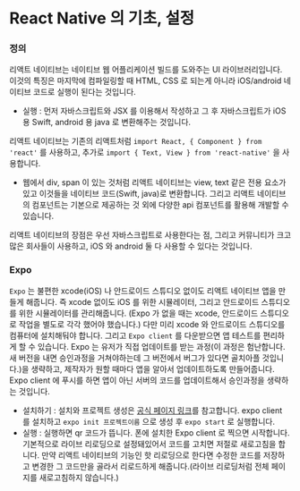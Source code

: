 # React Native 의 기초, 설정
### 정의
리액트 네이티브는 네이티브 웹 어플리케이션 빌드를 도와주는 UI 라이브러리입니다.
이것의 특징은 마지막에 컴파일링할 때 HTML, CSS 로 되는게 아니라 iOS/android 네이티브 코드로 실행이 된다는 것입니다.

- 실행 : 먼저 자바스크립트와 JSX 를 이용해서 작성하고 그 후 자바스크립트가 iOS 용 Swift, android 용 java 로 변환해주는 것입니다.

리액트 네이티브는 기존의 리액트처럼 `import React, { Component } from 'react'` 를 사용하고, 추가로 `import { Text, View } from 'react-native'` 을 사용합니다.
- 웹에서 div, span 이 있는 것처럼 리액트 네이티브는 view, text 같은 전용 요소가 있고 이것들을 네이티브 코드(Swift, java)로 변환합니다. 그리고 리액트 네이티브의 컴포넌트는 기본으로 제공하는 것 외에 다양한 api 컴포넌트를 활용해 개발할 수 있습니다.

리액트 네이티브의 장점은 우선 자바스크립트로 사용한다는 점, 그리고 커뮤니티가 크고 많은 회사들이 사용하고, iOS 와 android 둘 다 사용할 수 있다는 것입니다.

### Expo
`Expo` 는 불편한 xcode(iOS) 나 안드로이드 스튜디오 없이도 리액트 네이티브 앱을 만들게 해줍니다. 즉 xcode 없이도 iOS 를 위한 시뮬레이터, 그리고 안드로이드 스튜디오를 위한 시뮬레이터를 관리해줍니다. (Expo 가 없을 때는 xcode, 안드로이드 스튜디오 로 작업을 별도로 각각 했어야 했습니다.) 다만 미리 xcode 와 안드로이드 스튜디오를 컴퓨터에 설치해둬야 합니다.
그리고 `Expo client` 를 다운받으면 앱 테스트를 편리하게 할 수 있습니다.
Expo 는 유저가 직접 업데이트를 받는 과정(이 과정은 험난합니다. 새 버전을 내면 승인과정을 거쳐야하는데 그 버전에서 버그가 있다면 골치아플 것입니다.)을 생략하고, 제작자가 원할 때마다 앱을 알아서 업데이트하도록 만들어줍니다. Expo client 에 푸시를 하면 앱이 아닌 서버의 코드를 업데이트해서 승인과정을 생략하는 것입니다.
- 설치하기 : 설치와 프로젝트 생성은 [공식 페이지 링크](https://expo.io/learn)를 참고합니다. expo client 를 설치하고 `expo init 프로젝트이름` 으로 생성 후 `expo start` 로 실행합니다.
- 실행 : 실행하면 qr 코드가 뜹니다. 폰에 설치한 Expo client 로 찍으면 시작합니다. 기본적으로 라이브 리로딩으로 설정돼있어서 코드를 고치면 저절로 새로고침을 합니다. 만약 리액트 네이티브의 기능인 핫 리로딩으로 한다면 수정한 코드를 저장하고 변경한 그 코드만을 골라서 리로드하게 해줍니다.(라이브 리로딩처럼 전체 페이지를 새로고침하지 않습니다.)

